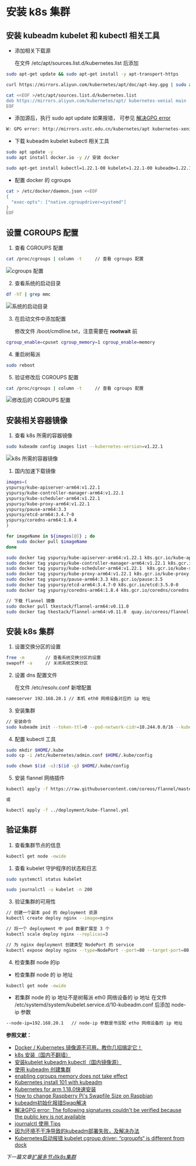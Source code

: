 # 安装 k8s 集群

## 安装 kubeadm kubelet 和 kubectl 相关工具

- 添加相关下载源

  在文件 /etc/apt/sources.list.d/kubernetes.list 后添加

```bash
sudo apt-get update && sudo apt-get install -y apt-transport-https

curl https://mirrors.aliyun.com/kubernetes/apt/doc/apt-key.gpg | sudo apt-key add - 

cat <<EOF >/etc/apt/sources.list.d/kubernetes.list
deb https://mirrors.aliyun.com/kubernetes/apt/ kubernetes-xenial main
EOF
```

- 添加源后，执行 sudo apt update 如果报错， 可参见 [解决GPG error](https://blog.csdn.net/zhuiqiuzhuoyue583/article/details/90597499)

```bash
W: GPG error: http://mirrors.ustc.edu.cn/kubernetes/apt kubernetes-xenial InRelease: The following signatures couldn't be verified because the public key is not available: NO_PUBKEY 6A030B21BA07F4FB NO_PUBKEY 8B57C5C2836F4BEB
```

- 下载 kubeadm kubelet kubectl 相关工具

```bash
sudo apt update -y
sudo apt install docker.io -y // 安装 docker 

sudo apt-get install kubectl=1.22.1-00 kubelet=1.22.1-00 kubeadm=1.22.1-00 -y
```

- 配置 docker 的 cgroups

```bash
cat > /etc/docker/daemon.json <<EOF
{
  "exec-opts": ["native.cgroupdriver=systemd"]
}
EOF
```

## 设置 CGROUPS 配置

1. 查看 CGROUPS 配置
   
```bash
cat /proc/cgroups | column -t     // 查看 cgroups 配置
```

![cgroups 配置](/shot_screen/cgroups.png)

2. 查看系统的启动目录

```bash
df -hT | grep mmc
```

![系统的启动目录](/shot_screen/launch.png)

3. 在启动文件中添加配置

   修改文件 /boot/cmdline.txt，注意需要在 **rootwait** 前

```bash
cgroup_enable=cpuset cgroup_memory=1 cgroup_enable=memory
```

4. 重启树莓派

```bash
sudo reboot
```

5. 验证修改后 CGROUPS 配置

```bash
cat /proc/cgroups | column -t     // 查看 cgroups 配置
```

![修改后的 CGROUPS 配置](/shot_screen/cgroups2.png)

## 安装相关容器镜像

1. 查看 k8s 所需的容器镜像

```bash
sudo kubeadm config images list --kubernetes-version=v1.22.1
```

![k8s 所需的容器镜像](/shot_screen/k8s-images.png)

1. 国内加速下载镜像

```bash
images=(
yspursy/kube-apiserver-arm64:v1.22.1
yspursy/kube-controller-manager-arm64:v1.22.1
yspursy/kube-scheduler-arm64:v1.22.1
yspursy/kube-proxy-arm64:v1.22.1
yspursy/pause-arm64:3.3
yspursy/etcd-arm64:3.4.7-0
yspursy/coredns-arm64:1.8.4
)

for imageName in ${images[@]} ; do
    sudo docker pull $imageName
done

sudo docker tag yspursy/kube-apiserver-arm64:v1.22.1 k8s.gcr.io/kube-apiserver:v1.22.1
sudo docker tag yspursy/kube-controller-manager-arm64:v1.22.1 k8s.gcr.io/kube-controller-manager:v1.22.1
sudo docker tag yspursy/kube-scheduler-arm64:v1.22.1  k8s.gcr.io/kube-scheduler:v1.22.1
sudo docker tag yspursy/kube-proxy-arm64:v1.22.1 k8s.gcr.io/kube-proxy:v1.22.1
sudo docker tag yspursy/pause-arm64:3.3 k8s.gcr.io/pause:3.5
sudo docker tag yspursy/etcd-arm64:3.4.7-0 k8s.gcr.io/etcd:3.5.0-0
sudo docker tag yspursy/coredns-arm64:1.8.4 k8s.gcr.io/coredns/coredns:v1.8.4

// 下载 flannel 镜像
sudo docker pull tkestack/flannel-arm64:v0.11.0
sudo docker tag tkestack/flannel-arm64:v0.11.0  quay.io/coreos/flannel:v0.15.0
```

## 安装 k8s 集群

1. 设置交换分区的设置

```bash
free -m        // 查看系统交换分区的设置
swapoff -a     // 关闭系统交换分区
```

2. 设置 dns 配置文件

   在文件 /etc/resolv.conf 新增配置

```bash
nameserver 192.168.20.1 // 本机 eth0 网络设备对应的 ip 地址
```

3. 安装集群

```bash
// 安装命令
sudo kubeadm init --token-ttl=0 --pod-network-cidr=10.244.0.0/16 --kubernetes-version=v1.22.1 --apiserver-advertise-address=192.168.20.1 --ignore-preflight-errors=Mem
```

4. 配置 kubectl 工具

```bash
sudo mkdir $HOME/.kube
sudo cp -i /etc/kubernetes/admin.conf $HOME/.kube/config

sudo chown $(id -u):$(id -g) $HOME/.kube/config
```

5. 安装 flannel 网络插件

```bash
kubectl apply -f https://raw.githubusercontent.com/coreos/flannel/master/Documentation/kube-flannel.yml

或

kubectl apply -f ../deployment/kube-flannel.yml
```

## 验证集群

1. 查看集群节点的信息

```bash
kubectl get node -owide
```

1. 查看 kubelet 守护程序的状态和日志

```bash
sudo systemctl status kubelet

sudo journalctl -u kubelet -n 200
```

3. 验证集群的可用性

```bash
// 创建一个副本 pod 的 deployment 资源
kubectl create deploy nginx --image=nginx 

// 将一个 deployment 中 pod 数量扩展至 3 个
kubectl scale deploy nginx --replicas=3

// 为 nginx deployment 创建类型 NodePort 的 service
kubectl expose deploy nginx --type=NodePort --port=80 --target-port=80
```

4. 检查集群 node 的ip

- 检查集群 node 的 ip 地址

```bash
kubectl get node -owide
```

- 若集群 node 的 ip 地址不是树莓派 eth0 网络设备的 ip 地址
  在文件 /etc/systemd/system/kubelet.service.d/10-kubeadm.conf 后添加 node-ip 参数

```bash
--node-ip=192.168.20.1   // node-ip 参数是书没配 etho 网络设备的 ip 地址
```


**参照文献：**

- [Docker / Kubernetes 镜像源不可用，教你几招搞定它！](https://cloud.tencent.com/developer/article/1499649)
- [k8s 安装（国内不翻墙）](https://zhuanlan.zhihu.com/p/46341911)
- [安装kubelet kubeadm kubectl（国内镜像源）](https://www.orchome.com/10036)
- [使用 kubeadm 创建集群](https://kubernetes.io/zh/docs/setup/production-environment/tools/kubeadm/create-cluster-kubeadm/)
- [enabling cgroups memory does not take effect](https://www.raspberrypi.org/forums/viewtopic.php?t=203128#p1261949)
- [Kubernetes install 101 with kubeadm](https://medium.com/faun/kubernetes-install-101-with-kubeadm-149b70626a9f)
- [Kubernetes for arm 1.18.0快速安装](https://my.oschina.net/u/2306127/blog/3226348)
- [How to change Raspberry Pi's Swapfile Size on Raspbian](http://www.bitpi.co/2015/02/11/how-to-change-raspberry-pis-swapfile-size-on-rasbian/)
- [kubeadm初始化报错Swap解决](https://blog.whsir.com/post-5344.html)
- [解决GPG error: The following signatures couldn't be verified because the public key is not available](https://blog.csdn.net/zhuiqiuzhuoyue583/article/details/90597499)
- [journalctl 使用 Tips](https://liqiang.io/post/tip-for-using-journalctl-6baa4268)
- [因为环境不干净导致的kubeadm部署失败，及解决办法](https://www.fencatn.com/292/)
- [Kubernetes启动报错 kubelet cgroup driver: “cgroupfs“ is different from dock](https://blog.csdn.net/sd4493091/article/details/103645032)



*下一篇文章[扩展多节点k8s集群](/docs/05-扩展多节点k8s集群.md)*